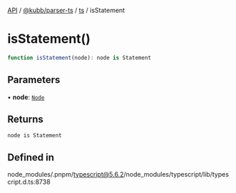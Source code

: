 [API](../../../../../packages.md) / [@kubb/parser-ts](../../../index.md) / [ts](../index.md) / isStatement

# isStatement()

```ts
function isStatement(node): node is Statement
```

## Parameters

• **node**: [`Node`](../interfaces/Node.md)

## Returns

`node is Statement`

## Defined in

node\_modules/.pnpm/typescript@5.6.2/node\_modules/typescript/lib/typescript.d.ts:8738

